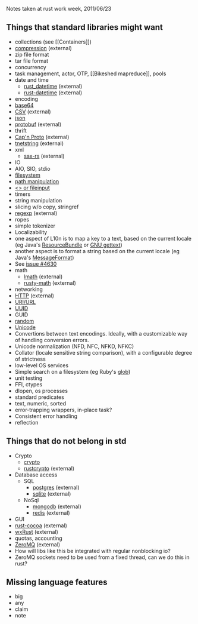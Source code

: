 Notes taken at rust work week, 2011/06/23

## Things that standard libraries might want

* collections (see [[Containers]])
* [compression](https://github.com/elly/rustzlib) (external)
 * zip file format
 * tar file format
* concurrency
 * task management, actor, OTP, [[Bikeshed mapreduce]], pools
* date and time
  * [rust_datetime](https://github.com/tedhorst/rust_datetime) (external)
  * [rust-datetime](https://github.com/luisbg/rust-datetime) (external)
* encoding
 * [base64](https://github.com/mozilla/rust/blob/master/src/libextra/base64.rs)
 * [CSV](https://github.com/grahame/rust-csv) (external)
 * [json](https://github.com/mozilla/rust/blob/master/src/libextra/json.rs)
 * [protobuf](https://github.com/stepancheg/rust-protobuf) (external)
 * thrift
 * [Cap'n Proto](https://github.com/dwrensha/capnproto-rust) (external)
 * [tnetstring](https://github.com/erickt/rust-tnetstring) (external)
 * xml
      * [sax-rs](https://github.com/bjz/sax-rs) (external)
* IO
 * AIO, SIO, stdio
 * [filesystem](https://github.com/mozilla/rust/blob/master/src/libstd/os.rs)
 * [path manipulation](https://github.com/mozilla/rust/blob/master/src/libstd/path.rs)
 * [<> or fileinput](https://github.com/mozilla/rust/blob/incoming/src/libextra/fileinput.rs)
 * timers
* string manipulation
 * slicing w/o copy, stringref
 * [regexp](https://github.com/elly/rustpcre) (external)
 * ropes
 * simple tokenizer
* Localizability
 * one aspect of L10n is to map a key to a text, based on the current locale (eg Java's [ResourceBundle](http://docs.oracle.com/javase/7/docs/api/java/util/ResourceBundle.html) or [GNU gettext](http://www.gnu.org/software/gettext/))
 * another aspect is to format a string based on the current locale (eg Java's [MessageFormat](http://docs.oracle.com/javase/7/docs/api/java/text/MessageFormat.html))
 * See [issue #4630](https://github.com/mozilla/rust/issues/4630)
* math
  * [lmath](https://github.com/bjz/lmath-rs) (external)
  * [rusty-math](https://github.com/z0w0/rusty-math) (external)
* networking
 * [HTTP](https://github.com/chris-morgan/rust-http) (external)
 * [URI/URL](https://github.com/mozilla/rust/blob/master/src/libextra/url.rs)
 * [UUID](https://github.com/mozilla/rust/blob/master/src/libextra/uuid.rs)
 * GUID
* [random](https://github.com/mozilla/rust/blob/master/src/libcstd/rand.rs)
* [Unicode](https://github.com/mozilla/rust/blob/master/src/libextra/unicode.rs)
 * Convertions between text encodings. Ideally, with a customizable way of handling conversion errors.
 * Unicode normalization (NFD, NFC, NFKD, NFKC)
 * Collator (locale sensitive string comparison), with a configurable degree of strictness
* low-level OS services
* Simple search on a filesystem (eg Ruby's [glob](http://ruby-doc.org/core-2.0/Dir.html#method-c-glob))
* unit testing
* FFI, ctypes
* dlopen, os processes
* standard predicates
 * text, numeric, sorted
* error-trapping wrappers, in-place task?
 * Consistent error handling
* reflection

## Things that do not belong in std

* Crypto
  * [crypto](https://github.com/mozilla/rust/tree/master/src/libextra/crypto)
  * [rustcrypto](https://github.com/erickt/rustcrypto) (external)
* Database access
  * SQL
      * [postgres](https://github.com/sfackler/rust-postgres) (external)
      * [sqlite](https://github.com/linuxfood/rustsqlite) (external)
  * NoSql
      * [mongodb](https://github.com/10gen-interns/mongo-rust-driver-prototype) (external)
      * [redis](https://github.com/mneumann/rust-redis) (external)
* GUI
 * [rust-cocoa](https://github.com/mozilla-servo/rust-cocoa) (external)
 * [wxRust](https://github.com/kenz-gelsoft/wxRust) (external)
* quotas, accounting
* [ZeroMQ](https://github.com/erickt/rust-zmq) (external)
 * How will libs like this be integrated with regular nonblocking io?
 * ZeroMQ sockets need to be used from a fixed thread, can we do this in rust?

## Missing language features
* big
* any
* claim
* note